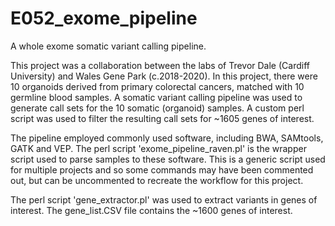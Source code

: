 # E052_exome_pipeline
A whole exome somatic variant calling pipeline.

This project was a collaboration between the labs of Trevor Dale (Cardiff University) and Wales Gene Park (c.2018-2020). In this project, there were 10 organoids derived from primary colorectal cancers, matched with 10 germline blood samples. A somatic variant calling pipeline was used to generate call sets for the 10 somatic (organoid) samples. A custom perl script was used to filter the resulting call sets for ~1605 genes of interest.

The pipeline employed commonly used software, including BWA, SAMtools, GATK and VEP. The perl script 'exome_pipeline_raven.pl' is the wrapper script used to parse samples to these software. This is a generic script used for multiple projects and so some commands may have been commented out, but can be uncommented to recreate the workflow for this project.

The perl script 'gene_extractor.pl' was used to extract variants in genes of interest. The gene_list.CSV file contains the ~1600 genes of interest.

